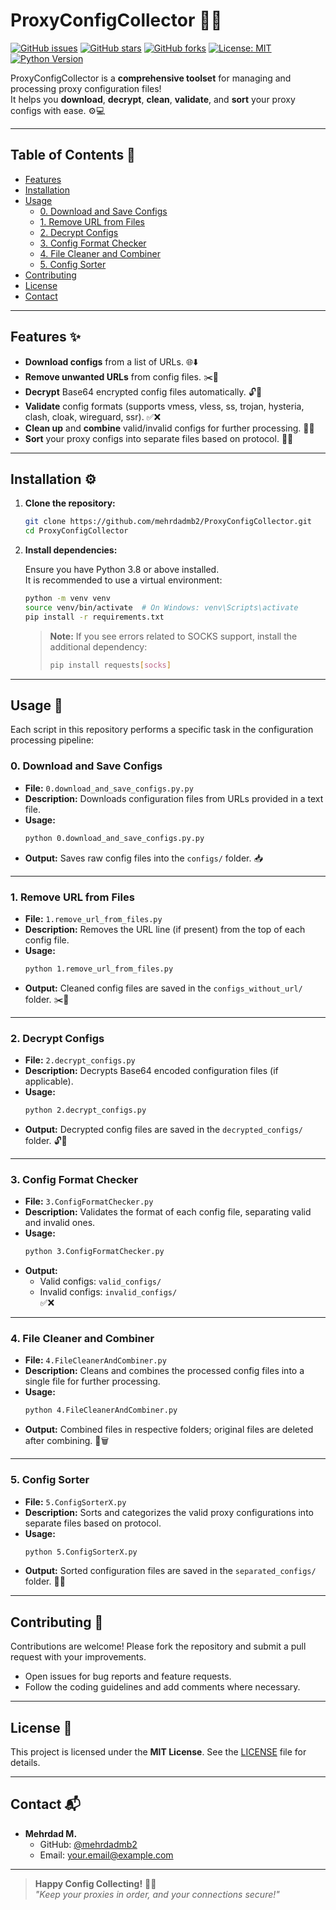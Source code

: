 
# ProxyConfigCollector 🚀🔧

[![GitHub issues](https://img.shields.io/github/issues/mehrdadmb2/ProxyConfigCollector)](https://github.com/mehrdadmb2/ProxyConfigCollector/issues)
[![GitHub stars](https://img.shields.io/github/stars/mehrdadmb2/ProxyConfigCollector)](https://github.com/mehrdadmb2/ProxyConfigCollector/stargazers)
[![GitHub forks](https://img.shields.io/github/forks/mehrdadmb2/ProxyConfigCollector)](https://github.com/mehrdadmb2/ProxyConfigCollector/network)
[![License: MIT](https://img.shields.io/badge/License-MIT-green.svg)](LICENSE)
[![Python Version](https://img.shields.io/badge/Python-3.8%2B-blue.svg)](https://www.python.org/)

ProxyConfigCollector is a **comprehensive toolset** for managing and processing proxy configuration files!  
It helps you **download**, **decrypt**, **clean**, **validate**, and **sort** your proxy configs with ease. ⚙️💻

---

## Table of Contents 📑
- [Features](#features-)
- [Installation](#installation-)
- [Usage](#usage-)
  - [0. Download and Save Configs](#0-download-and-save-configs-)
  - [1. Remove URL from Files](#1-remove-url-from-files-)
  - [2. Decrypt Configs](#2-decrypt-configs-)
  - [3. Config Format Checker](#3-config-format-checker-)
  - [4. File Cleaner and Combiner](#4-file-cleaner-and-combiner-)
  - [5. Config Sorter](#5-config-sorter-)
- [Contributing](#contributing-)
- [License](#license-)
- [Contact](#contact-)

---

## Features ✨
- **Download configs** from a list of URLs. 🌐⬇️
- **Remove unwanted URLs** from config files. ✂️🔗
- **Decrypt** Base64 encrypted config files automatically. 🔓🔑
- **Validate** config formats (supports vmess, vless, ss, trojan, hysteria, clash, cloak, wireguard, ssr). ✅❌
- **Clean up** and **combine** valid/invalid configs for further processing. 🧹📄
- **Sort** your proxy configs into separate files based on protocol. 📂🔀

---

## Installation ⚙️

1. **Clone the repository:**

   ```bash
   git clone https://github.com/mehrdadmb2/ProxyConfigCollector.git
   cd ProxyConfigCollector
   ```

2. **Install dependencies:**

   Ensure you have Python 3.8 or above installed.  
   It is recommended to use a virtual environment:

   ```bash
   python -m venv venv
   source venv/bin/activate  # On Windows: venv\Scripts\activate
   pip install -r requirements.txt
   ```

   > **Note:** If you see errors related to SOCKS support, install the additional dependency:
   > ```bash
   > pip install requests[socks]
   > ```

---

## Usage 🚀

Each script in this repository performs a specific task in the configuration processing pipeline:

### 0. Download and Save Configs
- **File:** `0.download_and_save_configs.py.py`
- **Description:** Downloads configuration files from URLs provided in a text file.  
- **Usage:**
  ```bash
  python 0.download_and_save_configs.py.py
  ```
- **Output:** Saves raw config files into the `configs/` folder. 📥

---

### 1. Remove URL from Files
- **File:** `1.remove_url_from_files.py`
- **Description:** Removes the URL line (if present) from the top of each config file.  
- **Usage:**
  ```bash
  python 1.remove_url_from_files.py
  ```
- **Output:** Cleaned config files are saved in the `configs_without_url/` folder. ✂️🚫

---

### 2. Decrypt Configs
- **File:** `2.decrypt_configs.py`
- **Description:** Decrypts Base64 encoded configuration files (if applicable).  
- **Usage:**
  ```bash
  python 2.decrypt_configs.py
  ```
- **Output:** Decrypted config files are saved in the `decrypted_configs/` folder. 🔓📄

---

### 3. Config Format Checker
- **File:** `3.ConfigFormatChecker.py`
- **Description:** Validates the format of each config file, separating valid and invalid ones.  
- **Usage:**
  ```bash
  python 3.ConfigFormatChecker.py
  ```
- **Output:** 
  - Valid configs: `valid_configs/`
  - Invalid configs: `invalid_configs/`  
  ✅❌

---

### 4. File Cleaner and Combiner
- **File:** `4.FileCleanerAndCombiner.py`
- **Description:** Cleans and combines the processed config files into a single file for further processing.  
- **Usage:**
  ```bash
  python 4.FileCleanerAndCombiner.py
  ```
- **Output:** Combined files in respective folders; original files are deleted after combining. 📂🗑️

---

### 5. Config Sorter
- **File:** `5.ConfigSorterX.py`
- **Description:** Sorts and categorizes the valid proxy configurations into separate files based on protocol.  
- **Usage:**
  ```bash
  python 5.ConfigSorterX.py
  ```
- **Output:** Sorted configuration files are saved in the `separated_configs/` folder. 🔀📑

---

## Contributing 🤝

Contributions are welcome! Please fork the repository and submit a pull request with your improvements.  
- Open issues for bug reports and feature requests.
- Follow the coding guidelines and add comments where necessary.

---

## License 📄

This project is licensed under the **MIT License**. See the [LICENSE](LICENSE) file for details.

---

## Contact 📬

- **Mehrdad M.**  
  - GitHub: [@mehrdadmb2](https://github.com/mehrdadmb2)
  - Email: your.email@example.com

---

> **Happy Config Collecting!** 🎉💡  
> _"Keep your proxies in order, and your connections secure!"_
```


